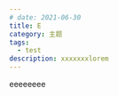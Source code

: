 ```yaml
---
# date: 2021-06-30
title: E
category: 主题
tags:
  - test
description: xxxxxxxlorem
---
```


eeeeeeee
